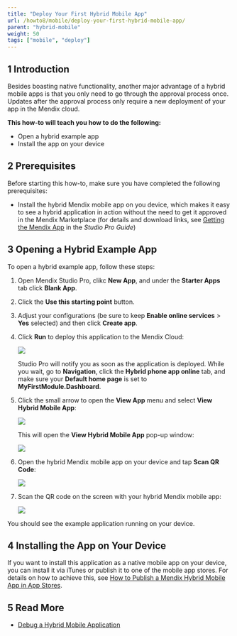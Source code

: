 ```yaml
---
title: "Deploy Your First Hybrid Mobile App"
url: /howto8/mobile/deploy-your-first-hybrid-mobile-app/
parent: "hybrid-mobile"
weight: 50
tags: ["mobile", "deploy"]
---
```


## 1 Introduction

Besides boasting native functionality, another major advantage of a hybrid mobile apps is that you only need to go through the approval process once. Updates after the approval process only require a new deployment of your app in the Mendix cloud.

**This how-to will teach you how to do the following:**

* Open a hybrid example app
* Install the app on your device

## 2 Prerequisites

Before starting this how-to, make sure you have completed the following prerequisites:

* Install the hybrid Mendix mobile app on you device, which makes it easy to see a hybrid application in action without the need to get it approved in the Mendix Marketplace (for details and download links, see [Getting the Mendix App](/refguide8/getting-the-mendix-app/) in the *Studio Pro Guide*)

## 3 Opening a Hybrid Example App

To open a hybrid example app, follow these steps:

1. Open Mendix Studio Pro, clikc **New App**, and under the **Starter Apps** tab click **Blank App**.
2. Click the **Use this starting point** button.
3. Adjust your configurations (be sure to keep **Enable online services** > **Yes** selected) and then click **Create app**.
4. Click **Run** to deploy this application to the Mendix Cloud:

    ![](/attachments/howto8/mobile/hybrid-mobile/deploy-your-first-hybrid-mobile-app/18581186.png) 

    Studio Pro will notify you as soon as the application is deployed. While you wait, go to **Navigation**, click the **Hybrid phone app online** tab, and make sure your **Default home page** is set to **MyFirstModule.Dashboard**.
5. Click the small arrow to open the **View App** menu and select **View Hybrid Mobile App**:

    ![](/attachments/howto8/mobile/hybrid-mobile/deploy-your-first-hybrid-mobile-app/18581185.png) 

    This will open the **View Hybrid Mobile App** pop-up window:

    ![](/attachments/howto8/mobile/hybrid-mobile/deploy-your-first-hybrid-mobile-app/18581184.png)

6. Open the hybrid Mendix mobile app on your device and tap **Scan QR Code**:

    ![](/attachments/howto8/mobile/hybrid-mobile/deploy-your-first-hybrid-mobile-app/18581190.png)

7. Scan the QR code on the screen with your hybrid Mendix mobile app:

    ![](/attachments/howto8/mobile/hybrid-mobile/deploy-your-first-hybrid-mobile-app/18581189.png)

You should see the example application running on your device.

## 4 Installing the App on Your Device

If you want to install this application as a native mobile app on your device, you can install it via iTunes or publish it to one of the mobile app stores. For details on how to achieve this, see [How to Publish a Mendix Hybrid Mobile App in App Stores](/howto8/mobile/publishing-a-mendix-hybrid-mobile-app-in-mobile-app-stores/).

## 5 Read More

* [Debug a Hybrid Mobile Application](/howto8/monitoring-troubleshooting/debug-a-hybrid-mobile-application/)
